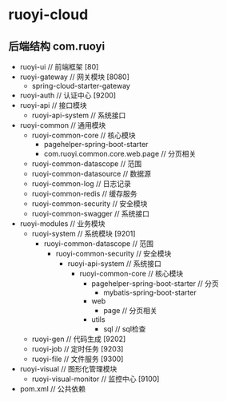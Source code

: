 # ruoyi-cloud

## 后端结构 com.ruoyi

- ruoyi-ui             		// 前端框架 [80]
- ruoyi-gateway          // 网关模块 [8080]
  - spring-cloud-starter-gateway
- ruoyi-auth                // 认证中心 [9200]
- ruoyi-api                  // 接口模块
  - ruoyi-api-system                          // 系统接口
- ruoyi-common         // 通用模块
  - ruoyi-common-core                     // 核心模块
    - pagehelper-spring-boot-starter
    - com.ruoyi.common.core.web.page	// 分页相关
  - ruoyi-common-datascope           // 范围
  - ruoyi-common-datasource          // 数据源
  - ruoyi-common-log                       // 日志记录
  - ruoyi-common-redis                    // 缓存服务
  - ruoyi-common-security               // 安全模块
  - ruoyi-common-swagger              // 系统接口
- ruoyi-modules         // 业务模块
  - ruoyi-system                               // 系统模块 [9201]
    - ruoyi-common-datascope           // 范围
      - ruoyi-common-security               // 安全模块
        - ruoyi-api-system                          // 系统接口
          - ruoyi-common-core                     // 核心模块
            - pagehelper-spring-boot-starter // 分页
              - mybatis-spring-boot-starter
            - web
              - page	// 分页相关
            - utils
              - sql 	// sql检查
  - ruoyi-gen                                    // 代码生成 [9202]
  - ruoyi-job                                     // 定时任务 [9203]
  - ruoyi-file                                     // 文件服务 [9300]
- ruoyi-visual            // 图形化管理模块
  - ruoyi-visual-monitor                  // 监控中心 [9100]
- pom.xml                // 公共依赖

